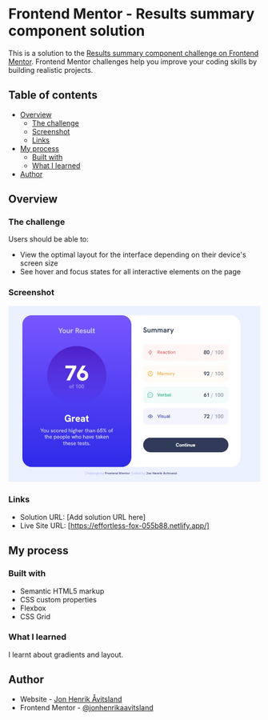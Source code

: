 # Frontend Mentor - Results summary component solution

This is a solution to the [Results summary component challenge on Frontend Mentor](https://www.frontendmentor.io/challenges/results-summary-component-CE_K6s0maV). Frontend Mentor challenges help you improve your coding skills by building realistic projects. 

## Table of contents

- [Overview](#overview)
  - [The challenge](#the-challenge)
  - [Screenshot](#screenshot)
  - [Links](#links)
- [My process](#my-process)
  - [Built with](#built-with)
  - [What I learned](#what-i-learned)
- [Author](#author)


## Overview

### The challenge

Users should be able to:

- View the optimal layout for the interface depending on their device's screen size
- See hover and focus states for all interactive elements on the page

### Screenshot

![](./images/result.jpg)

### Links

- Solution URL: [Add solution URL here]
- Live Site URL: [https://effortless-fox-055b88.netlify.app/]

## My process

### Built with

- Semantic HTML5 markup
- CSS custom properties
- Flexbox
- CSS Grid

### What I learned

I learnt about gradients and layout.

## Author

- Website - [Jon Henrik Åvitsland](#)
- Frontend Mentor - [@jonhenrikaavitsland](https://www.frontendmentor.io/profile/jonhenrikaavitsland)
